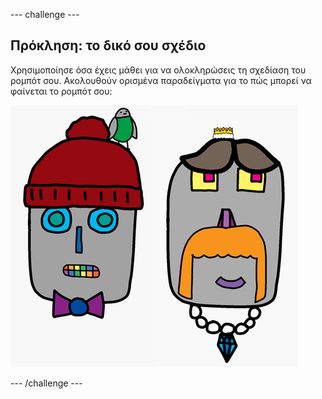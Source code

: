 --- challenge ---

## Πρόκληση: το δικό σου σχέδιο

Χρησιμοποίησε όσα έχεις μάθει για να ολοκληρώσεις τη σχεδίαση του ρομπότ σου. Ακολουθούν ορισμένα παραδείγματα για το πώς μπορεί να φαίνεται το ρομπότ σου:

![screenshot (στιγμιότυπο οθόνης)](images/robot-examples.png)

--- /challenge ---